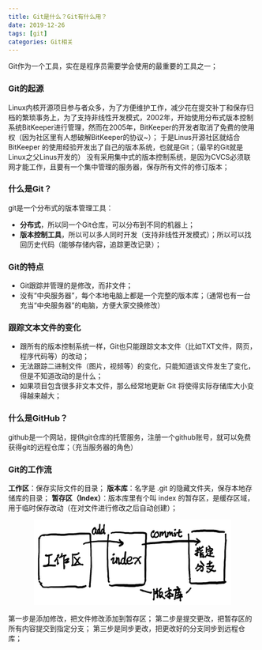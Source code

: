 ```yaml
---
title: Git是什么？Git有什么用？
date: 2019-12-26
tags: [git]
categories: Git相关
---
```


Git作为一个工具，实在是程序员需要学会使用的最重要的工具之一；

### Git的起源
Linux内核开源项目参与者众多，为了方便维护工作，减少花在提交补丁和保存归档的繁琐事务上，为了支持非线性开发模式，2002年，开始使用分布式版本控制系统BitKeeper进行管理，然而在2005年，BitKeeper的开发者取消了免费的使用权（因为社区里有人想破解BitKeeper的协议~）；
于是Linus开源社区就结合 BitKeeper 的使用经验开发出了自己的版本系统，也就是Git；（最早的Git就是Linux之父Linus开发的）
没有采用集中式的版本控制系统，是因为CVCS必须联网才能工作，且要有一个集中管理的服务器，保存所有文件的修订版本；

### 什么是Git？

git是一个分布式的版本管理工具：
* **分布式**，所以同一个Git仓库，可以分布到不同的机器上；
* **版本控制工具**，所以可以多人同时开发（支持非线性开发模式）；所以可以找回历史代码（能够存储内容，追踪更改记录）；

### Git的特点
* Git跟踪并管理的是修改，而非文件；
* 没有“中央服务器”，每个本地电脑上都是一个完整的版本库；（通常也有一台充当“中央服务器”的电脑，方便大家交换修改）

### 跟踪文本文件的变化
* 跟所有的版本控制系统一样，Git也只能跟踪文本文件（比如TXT文件，网页，程序代码等）的改动；
* 无法跟踪二进制文件（图片，视频等）的变化，只能知道该文件发生了变化，但是不知道改动的是什么；
* 如果项目包含很多非文本文件，那么经常地更新 Git 将使得实际存储库大小变得越来越大；

### 什么是GitHub？
github是一个网站，提供git仓库的托管服务，注册一个github账号，就可以免费获得git的远程仓库；（充当服务器的角色）

### Git的工作流
**工作区**：保存实际文件的目录；
**版本库**：名字是 .git 的隐藏文件夹，保存本地存储库的目录；
**暂存区（Index）**：版本库里有个叫 index 的暂存区，是缓存区域，用于临时保存改动（在对文件进行修改之后自动创建）；

<div align=center>
	<img width=400 src="https://github.com/ckhongme/HexoBlog/blob/master/source/images/Git/git%20learning/Git_19122701.png">
</div>

第一步是添加修改，把文件修改添加到暂存区；
第二步是提交更改，把暂存区的所有内容提交到指定分支；
第三步是同步更改，把更改好的分支同步到远程仓库；

